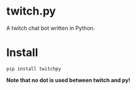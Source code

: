# twitch.py
A twitch chat bot written in Python.

# Install
    pip install twitchpy
**Note that no dot is used between twitch and py!**